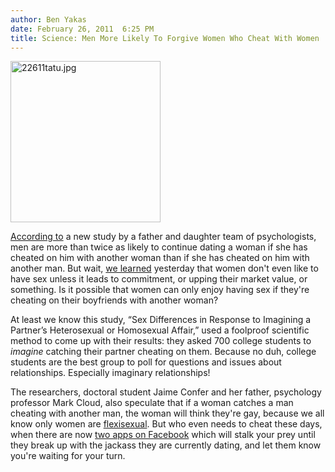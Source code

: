 ```yaml
---
author: Ben Yakas
date: February 26, 2011  6:25 PM
title: Science: Men More Likely To Forgive Women Who Cheat With Women
---
```


<p><span class="mt-enclosure mt-enclosure-image" style="display: inline;"> <img alt="22611tatu.jpg" src="https://web.archive.org/web/20110227092929im_/http://gothamist.com/attachments/byakas/22611tatu.jpg" width="240" height="258" class="image-left"> </span></p>

<p><a href="https://web.archive.org/web/20110227092929/http://www.nytimes.com/2011/02/27/fashion/27Studied.html?_r=1">According to</a> a new study by a father and daughter team of psychologists, men are more than twice as likely to continue dating a woman if she has cheated on him with another woman than if she has cheated on him with another man. But wait, <a href="https://web.archive.org/web/20110227092929/http://gothamist.com/2011/02/25/women_dont_like_sex_because_of_supp.php">we learned</a> yesterday that women don&apos;t even like to have sex unless it leads to commitment, or upping their market value, or something. Is it possible that women can only enjoy having sex if they&apos;re cheating on their boyfriends with another woman?</p>

<p>At least we know this study, &#x201C;Sex Differences in Response to Imagining a Partner&#x2019;s Heterosexual or Homosexual Affair,&#x201D; used a foolproof scientific method to come up with their results: they asked 700 college students to <em>imagine </em>catching their partner cheating on them. Because no duh, college students are the best group to poll for questions and issues about relationships. Especially imaginary relationships! </p>

<p>The researchers, doctoral student Jaime Confer and her father, psychology professor Mark Cloud, also speculate that if a woman catches a man cheating with another man, the woman will think they&apos;re gay, because we all know only women are <a href="https://web.archive.org/web/20110227092929/http://www.dailymail.co.uk/news/article-1333546/Flexisexual-The-new-word-women-refuse-play-straight.html">flexisexual</a>. But who even needs to cheat these days, when there are now <a href="https://web.archive.org/web/20110227092929/http://thedailywh.at/2011/02/26/facebook-apps-of-the-day/">two apps on Facebook</a> which will stalk your prey until they break up with the jackass they are currently dating, and let them know you&apos;re waiting for your turn.</p>